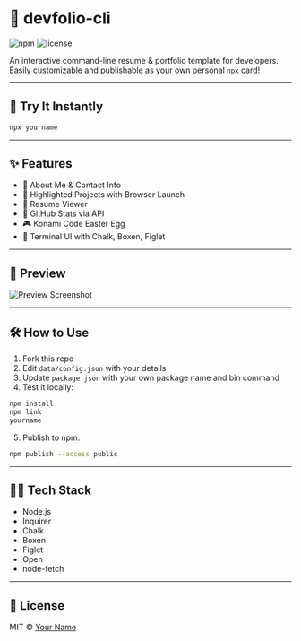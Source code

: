 # 🧰 devfolio-cli

![npm](https://img.shields.io/npm/v/devfolio-cli?style=flat-square)
![license](https://img.shields.io/npm/l/devfolio-cli?style=flat-square)

An interactive command-line resume & portfolio template for developers. Easily customizable and publishable as your own personal `npx` card!

---

## 🚀 Try It Instantly

```bash
npx yourname
```

---

## ✨ Features

- 🧑 About Me & Contact Info
- 💼 Highlighted Projects with Browser Launch
- 📄 Resume Viewer
- 🧠 GitHub Stats via API
- 🎮 Konami Code Easter Egg
- 🎨 Terminal UI with Chalk, Boxen, Figlet

---

## 📸 Preview

![Preview Screenshot](preview.png)

---

## 🛠 How to Use

1. Fork this repo
2. Edit `data/config.json` with your details
3. Update `package.json` with your own package name and bin command
4. Test it locally:

```bash
npm install
npm link
yourname
```

5. Publish to npm:

```bash
npm publish --access public
```

---

## 🧑‍💻 Tech Stack

- Node.js
- Inquirer
- Chalk
- Boxen
- Figlet
- Open
- node-fetch

---

## 📄 License

MIT © [Your Name](https://yourdomain.com)

